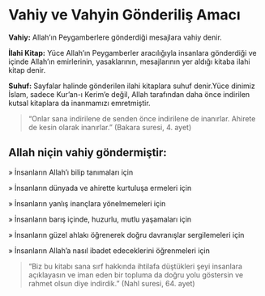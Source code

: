 # **Vahiy ve Vahyin Gönderiliş Amacı**

**Vahiy:** Allah’ın Peygamberlere gönderdiği mesajlara vahiy denir.

**İlahi Kitap:** Yüce Allah’ın Peygamberler aracılığıyla insanlara gönderdiği ve içinde Allah’ın emirlerinin, yasaklarının, mesajlarının yer aldığı kitaba ilahi kitap denir.

**Suhuf:** Sayfalar halinde gönderilen ilahi kitaplara suhuf denir.Yüce dinimiz İslam, sadece Kur’an-ı Kerim’e değil, Allah tarafından daha önce indirilen kutsal kitaplara da inanmamızı emretmiştir.

> “Onlar sana indirilene de senden önce indirilene de inanırlar. Ahirete de kesin olarak inanırlar.” (Bakara suresi, 4. ayet)

## **Allah niçin vahiy göndermiştir:**

» İnsanların Allah’ı bilip tanımaları için

» İnsanların dünyada ve ahirette kurtuluşa ermeleri için

» İnsanların yanlış inançlara yönelmemeleri için

» İnsanların barış içinde, huzurlu, mutlu yaşamaları için

» İnsanların güzel ahlakı öğrenerek doğru davranışlar sergilemeleri için

» İnsanların Allah’a nasıl ibadet edeceklerini öğrenmeleri için

> “Biz bu kitabı sana sırf hakkında ihtilafa düştükleri şeyi insanlara açıklayasın ve iman eden bir topluma da doğru yolu göstersin ve rahmet olsun diye indirdik.” (Nahl suresi, 64. ayet)
